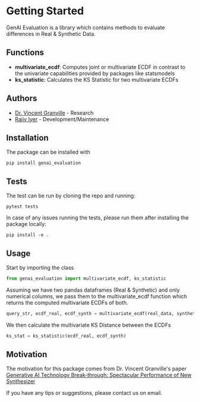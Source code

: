 # Getting Started
GenAI Evaluation is a library which contains methods to evaluate differences in Real & Synthetic Data. 

## Functions
- **multivariate_ecdf**: Computes joint or multivariate ECDF in contrast to the univariate capabilities provided by packages like statsmodels
- **ks_statistic**: Calculates the KS Statistic for two multivariate ECDFs  

## Authors
- [Dr. Vincent Granville](mailto:vincentg@mltechniques.com) - Research
- [Rajiv Iyer](mailto:raju.rgi@gmail.com) - Development/Maintenance

## Installation
The package can be installed with
```
pip install genai_evaluation
```

## Tests
The test can be run by cloning the repo and running:
```
pytest tests
```
In case of any issues running the tests, please run them after installing the package locally:

```
pip install -e .
```

## Usage

Start by importing the class
```Python
from genai_evaluation import multivariate_ecdf, ks_statistic
```

Assuming we have two pandas dataframes (Real & Synthetic) and only numerical columns, we pass them to the multivariate_ecdf function which returns the computed multivariate ECDFs of both.
```Python
query_str, ecdf_real, ecdf_synth = multivariate_ecdf(real_data, synthetic_data, n_nodes = 1000, verbose = True)
```

We then calculate the multivariate KS Distance between the ECDFs
```Python
ks_stat = ks_statistic(ecdf_real, ecdf_synth)
```

## Motivation
The motivation for this package comes from Dr. Vincent Granville's paper [Generative AI Technology Break-through: Spectacular Performance of New Synthesizer](https://mltechniques.com/2023/08/02/generative-ai-technology-break-through-spectacular-performance-of-new-synthesizer/)

If you have any tips or suggestions, please contact us on email.